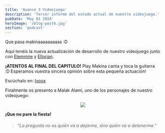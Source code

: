 ```yaml
---
title: 'Avance 3 Videojuego'
description: 'Tercer informe del estado actual de nuestro videojuego.'
pubDate: 'May 01 2024'
heroImage: '/blog-post6.jpg'
section: 'podcast'
---
```


Que pasa makinaaaaaaaaas :D

Aquí tenéis la nueva actualización de desarrollo de nuestro videojuego junto con <a href="https://www.instagram.com/elemmire1988?utm_source=qr&igsh=MWgwcm84ZmxwaDVmYQ%3D%3D" target="_blank">Elemmire</a> y <a href="https://www.youtube.com/@ellorian_audiolibros" target="_blank">Ellorian</a>.

**¡ATENTOS AL FINAL DEL CAPITULO!** Play Makina canta y toca la guitarra :D Esperamos vuestra sincera opinión sobre esta pequeña actuación!

Escúchalo en:
<a href="https://www.ivoox.com/informe-videojuego-3-audios-mp3_rf_128478268_1.html" target="_blank">Ivoox</a>

Finalmente os presento a Malak Alami, uno de los personajes de nuestro videojuego:

<p align="center">
    <img src="https://www.playmakina.com/blog-post6-malak_alami.png" />
</p>

**¡Que no pare la fiesta!**

> ###### "La pregunta no es quién va a dejarme, sino quién va a detenerme."

